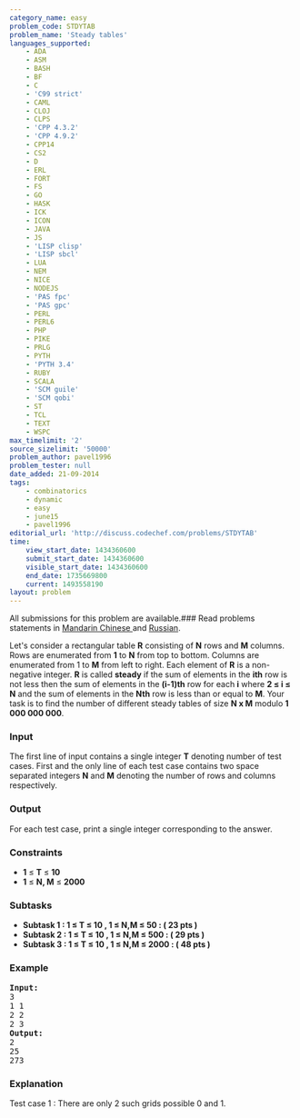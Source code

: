 ```yaml
---
category_name: easy
problem_code: STDYTAB
problem_name: 'Steady tables'
languages_supported:
    - ADA
    - ASM
    - BASH
    - BF
    - C
    - 'C99 strict'
    - CAML
    - CLOJ
    - CLPS
    - 'CPP 4.3.2'
    - 'CPP 4.9.2'
    - CPP14
    - CS2
    - D
    - ERL
    - FORT
    - FS
    - GO
    - HASK
    - ICK
    - ICON
    - JAVA
    - JS
    - 'LISP clisp'
    - 'LISP sbcl'
    - LUA
    - NEM
    - NICE
    - NODEJS
    - 'PAS fpc'
    - 'PAS gpc'
    - PERL
    - PERL6
    - PHP
    - PIKE
    - PRLG
    - PYTH
    - 'PYTH 3.4'
    - RUBY
    - SCALA
    - 'SCM guile'
    - 'SCM qobi'
    - ST
    - TCL
    - TEXT
    - WSPC
max_timelimit: '2'
source_sizelimit: '50000'
problem_author: pavel1996
problem_tester: null
date_added: 21-09-2014
tags:
    - combinatorics
    - dynamic
    - easy
    - june15
    - pavel1996
editorial_url: 'http://discuss.codechef.com/problems/STDYTAB'
time:
    view_start_date: 1434360600
    submit_start_date: 1434360600
    visible_start_date: 1434360600
    end_date: 1735669800
    current: 1493558190
layout: problem
---
```

All submissions for this problem are available.###  Read problems statements in [Mandarin Chinese ](http://www.codechef.com/download/translated/JUNE15/mandarin/STDYTAB.pdf) and [Russian](http://www.codechef.com/download/translated/JUNE15/russian/STDYTAB.pdf).

Let's consider a rectangular table **R** consisting of **N** rows and **M** columns. Rows are enumerated from **1** to **N** from top to bottom. Columns are enumerated from 1 to **M** from left to right. Each element of **R** is a non-negative integer. **R** is called **steady** if the sum of elements in the **ith** row is not less then the sum of elements in the **(i-1)th** row for each **i** where **2 ≤ i ≤ N** and the sum of elements in the **Nth** row is less than or equal to **M**. Your task is to find the number of different steady tables of size **N x M** modulo **1 000 000 000**.

### Input

The first line of input contains a single integer **T** denoting number of test cases. First and the only line of each test case contains two space separated integers **N** and **M** denoting the number of rows and columns respectively.

### Output

For each test case, print a single integer corresponding to the answer.

### Constraints

- **1** ≤ **T** ≤ **10**
- **1** ≤ **N, M** ≤ **2000**

### Subtasks

- **Subtask 1 : 1 ≤ T ≤ 10 , 1 ≤ N,M ≤ 50 : ( 23 pts )**
- **Subtask 2 : 1 ≤ T ≤ 10 , 1 ≤ N,M ≤ 500 : ( 29 pts )**
- **Subtask 3 : 1 ≤ T ≤ 10 , 1 ≤ N,M ≤ 2000 : ( 48 pts )**

### Example

<pre>
<b>Input:</b>
3
1 1
2 2
2 3
<b>Output:</b>
2
25
273
</pre>
### Explanation

Test case 1 : There are only 2 such grids possible 0 and 1.
